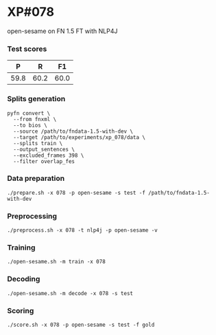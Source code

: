 # XP\#078

open-sesame on FN 1.5 FT with NLP4J

### Test scores
| P | R | F1 |
| --- | --- | --- |
| 59.8 | 60.2 | 60.0 |


### Splits generation
```
pyfn convert \
  --from fnxml \
  --to bios \
  --source /path/to/fndata-1.5-with-dev \
  --target /path/to/experiments/xp_078/data \
  --splits train \
  --output_sentences \
  --excluded_frames 398 \
  --filter overlap_fes
```

### Data preparation
```
./prepare.sh -x 078 -p open-sesame -s test -f /path/to/fndata-1.5-with-dev
```

### Preprocessing
```
./preprocess.sh -x 078 -t nlp4j -p open-sesame -v
```

### Training
```
./open-sesame.sh -m train -x 078
```

### Decoding
```
./open-sesame.sh -m decode -x 078 -s test
```

### Scoring
```
./score.sh -x 078 -p open-sesame -s test -f gold
```
